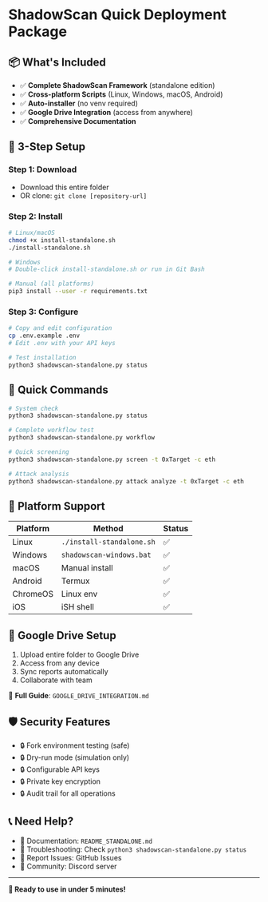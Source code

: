 # ShadowScan Quick Deployment Package

## 📦 What's Included

- ✅ **Complete ShadowScan Framework** (standalone edition)
- ✅ **Cross-platform Scripts** (Linux, Windows, macOS, Android)
- ✅ **Auto-installer** (no venv required)
- ✅ **Google Drive Integration** (access from anywhere)
- ✅ **Comprehensive Documentation**

## 🚀 3-Step Setup

### **Step 1: Download**
- Download this entire folder
- OR clone: `git clone [repository-url]`

### **Step 2: Install**
```bash
# Linux/macOS
chmod +x install-standalone.sh
./install-standalone.sh

# Windows
# Double-click install-standalone.sh or run in Git Bash

# Manual (all platforms)
pip3 install --user -r requirements.txt
```

### **Step 3: Configure**
```bash
# Copy and edit configuration
cp .env.example .env
# Edit .env with your API keys

# Test installation
python3 shadowscan-standalone.py status
```

## 🎯 Quick Commands

```bash
# System check
python3 shadowscan-standalone.py status

# Complete workflow test
python3 shadowscan-standalone.py workflow

# Quick screening
python3 shadowscan-standalone.py screen -t 0xTarget -c eth

# Attack analysis  
python3 shadowscan-standalone.py attack analyze -t 0xTarget -c eth
```

## 📱 Platform Support

| Platform | Method | Status |
|----------|--------|--------|
| Linux | `./install-standalone.sh` | ✅ |
| Windows | `shadowscan-windows.bat` | ✅ |
| macOS | Manual install | ✅ |
| Android | Termux | ✅ |
| ChromeOS | Linux env | ✅ |
| iOS | iSH shell | ✅ |

## 📁 Google Drive Setup

1. Upload entire folder to Google Drive
2. Access from any device
3. Sync reports automatically
4. Collaborate with team

📖 **Full Guide**: `GOOGLE_DRIVE_INTEGRATION.md`

## 🛡️ Security Features

- 🔒 Fork environment testing (safe)
- 🔒 Dry-run mode (simulation only)
- 🔒 Configurable API keys
- 🔒 Private key encryption
- 🔒 Audit trail for all operations

## 📞 Need Help?

- 📖 Documentation: `README_STANDALONE.md`
- 🔧 Troubleshooting: Check `python3 shadowscan-standalone.py status`
- 🐛 Report Issues: GitHub Issues
- 💬 Community: Discord server

---

**🎉 Ready to use in under 5 minutes!**